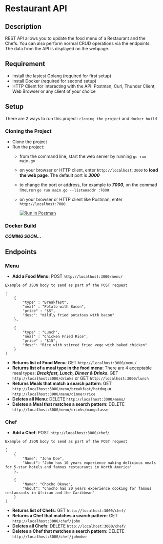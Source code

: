 # Restaurant API
## Description
REST API allows you to update the food menu of a Restaurant and the Chefs. You can also perform normal CRUD operations via the endpoints. The data from the API is displayed on the webpage.

## Requirement
- Install the lastest Golang (required for first setup)
- Install Docker (required for second setup)
- HTTP Client for interacting with the API: Postman, Curl, Thunder Client, Web Browser or any client of your choice

## Setup
There are 2 ways to run this project: `cloning the project` and `docker build`

### Cloning the Project
- Clone the project
- Run the project: 
    - from the command line, start the web server by running `go run main.go`
    - on your browser or HTTP client, enter `http://localhost:3000` to **load the web page**. The default port is ***3000***
    - to change the port or address, for example to ***7000***, on the commad line, run `go run main.go --listenaddr :7000`
    - on your browser or HTTP client like Postman, enter `http://localhost:7000` 

        [![Run in Postman](https://run.pstmn.io/button.svg)](https://app.getpostman.com/run-collection/25499133-d07cee34-4e11-4ae7-ad33-643cd9a6e3b5?action=collection%2Ffork&source=rip_markdown&collection-url=entityId%3D25499133-d07cee34-4e11-4ae7-ad33-643cd9a6e3b5%26entityType%3Dcollection%26workspaceId%3D6089f5e4-d1b8-4a4c-ba19-c5bec8f7facc)



### Docker Build
***COMING SOON...***

## Endpoints
### Menu
- **Add a Food Menu**: POST `http://localhost:3000/menu/`
~~~
Example of JSON body to send as part of the POST request

[
    {
        "type" : "Breakfast",
        "meal" : "Potato with Bacon",
        "price" : "$5",
        "desc": "mildly fried potatoes with bacon"
    },  

    {
        "type" : "Lunch",
        "meal" : "Chicken Fried Rice",
        "price" : "$15",
        "desc": "Rice with stirred fried vege with baked chicken"
    }
]
~~~
- **Returns list of Food Menu**: GET `http://localhost:3000/menu/`
- **Returns list of a meal type in the food menu**: There are 4 acceptable meal types: ***Breakfast, Lunch, Dinner & Drinks***.
GET `http://localhost:3000/drinks` or GET `http://localhost:3000/lunch`
- **Returns Meals that match a search pattern**: GET `http://localhost:3000/menu/breakfast/hotdog` or `http://localhost:3000/menu/dinner/rice`
- **Deletes all Menu**: DELETE `http://localhost:3000/menu/`
- **Deletes a Meal that matches a search pattern**: DELETE `http://localhost:3000/menu/drinks/mangolasse`

### Chef
- **Add a Chef**: POST `http://localhost:3000/chef/`
~~~
Example of JSON body to send as part of the POST request

[
    {
        "Name": "John Doe",
        "About": "John has 10 years experience making delicious meals for 5-star hotels and famous restaurants in North America"
    },

    {
        "Name": "Chocho Okoye",
        "About": "Chocho has 20 years experience cooking for famous restaurants in African and the Caribbean"
    }
]
~~~
- **Returns list of Chefs**: GET `http://localhost:3000/chef/`
- **Returns a Chef that matches a search pattern**: GET `http://localhost:3000/chef/john`
- **Deletes all Chefs**: DELETE `http://localhost:3000/chef/`
- **Deletes a Chef that matches a search pattern**: DELETE `http://localhost:3000/chef/johndoe`
